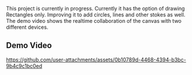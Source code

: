 This project is currently in progress. Currently it has the option of drawing Rectangles only. Improving it to add circles, lines and other stokes as well. The demo video shows the realtime collaboration of the canvas with two different devices.
## Demo Video
https://github.com/user-attachments/assets/0b10789d-4468-4394-b3bc-9b4c9c1bc0ed

